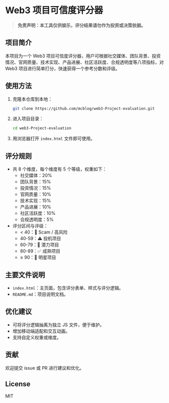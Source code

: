 
# Web3 项目可信度评分器

> **免责声明：本工具仅供娱乐，评分结果请勿作为投资或决策依据。**

## 项目简介

本项目为一个 Web3 项目可信度评分器，用户可根据社交媒体、团队背景、投资情况、官网质量、技术实现、产品进展、社区活跃度、合规透明度等八项指标，对 Web3 项目进行简单打分，快速获得一个参考分数和评级。

## 使用方法

1. 克隆本仓库到本地：
	 ```bash
	 git clone https://github.com/mcblog/web3-Project-evaluation.git
	 ```
2. 进入项目目录：
	 ```bash
	 cd web3-Project-evaluation
	 ```
3. 用浏览器打开 `index.html` 文件即可使用。

## 评分规则

- 共 8 个维度，每个维度有 5 个等级，权重如下：
	- 社交媒体：20%
	- 团队背景：15%
	- 投资情况：15%
	- 官网质量：10%
	- 技术实现：15%
	- 产品进展：10%
	- 社区活跃度：10%
	- 合规透明度：5%
- 评分区间与评级：
	- < 40：🚨 Scam / 高风险
	- 40-59：⚠️ 投机项目
	- 60-79：🌱 潜力项目
	- 80-89：✅ 成熟项目
	- ≥ 90：🌟 明星项目

## 主要文件说明

- `index.html`：主页面，包含评分表单、样式与评分逻辑。
- `README.md`：项目说明文档。

## 优化建议

- 可将评分逻辑抽离为独立 JS 文件，便于维护。
- 增加移动端适配和交互动画。
- 支持自定义权重或维度。

## 贡献

欢迎提交 issue 或 PR 进行建议和优化。

## License

MIT
